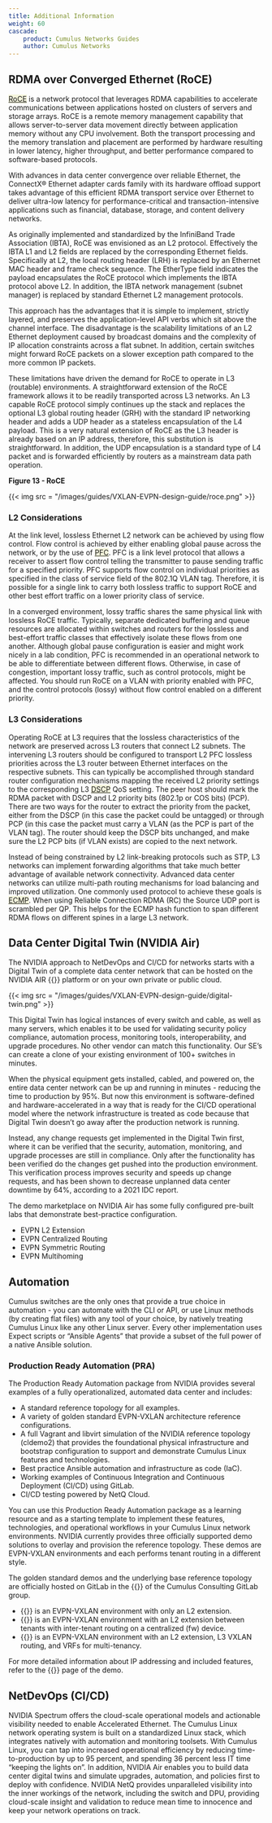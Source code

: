 ```yaml
---
title: Additional Information
weight: 60
cascade:
    product: Cumulus Networks Guides
    author: Cumulus Networks
---
```

## RDMA over Converged Ethernet (RoCE)

<span style="background-color:#F5F5DC">[RoCE](## "RDMA over Converged Ethernet")</span> is a network protocol that leverages RDMA capabilities to accelerate communications between applications hosted on clusters of servers and storage arrays. RoCE is a remote memory management capability that allows server-to-server data movement directly between application memory without any CPU involvement. Both the transport processing and the memory translation and placement are performed by hardware resulting in lower latency, higher throughput, and better performance compared to software-based protocols. 

With advances in data center convergence over reliable Ethernet, the ConnectX® Ethernet adapter cards family with its hardware offload support takes advantage of this efficient RDMA transport service over Ethernet to deliver ultra-low latency for performance-critical and transaction-intensive applications such as financial, database, storage, and content delivery networks.

As originally implemented and standardized by the InfiniBand Trade Association (IBTA), RoCE was envisioned as an L2 protocol. Effectively the IBTA L1 and L2 fields are replaced by the corresponding Ethernet fields. Specifically at L2, the local routing header (LRH) is replaced by an Ethernet MAC header and frame check sequence. The EtherType field indicates the payload encapsulates the RoCE protocol which implements the IBTA protocol above L2. In addition, the IBTA network management (subnet manager) is replaced by standard Ethernet L2 management protocols.

This approach has the advantages that it is simple to implement, strictly layered, and preserves the application-level API verbs which sit above the channel interface. The disadvantage is the scalability limitations of an L2 Ethernet deployment caused by broadcast domains and the complexity of IP allocation constraints across a flat subnet. In addition, certain switches might forward RoCE packets on a slower exception path compared to the more common IP packets.

These limitations have driven the demand for RoCE to operate in L3 (routable) environments. A straightforward extension of the RoCE framework allows it to be readily transported across L3 networks. An L3 capable RoCE protocol simply continues up the stack and replaces the optional L3 global routing header (GRH) with the standard IP networking header and adds a UDP header as a stateless encapsulation of the L4 payload. This is a very natural extension of RoCE as the L3 header is already based on an IP address, therefore, this substitution is straightforward. In addition, the UDP encapsulation is a standard type of L4 packet and is forwarded efficiently by routers as a mainstream data path operation.

**Figure 13 - RoCE**

{{< img src = "/images/guides/VXLAN-EVPN-design-guide/roce.png" >}}

### L2 Considerations

At the link level, lossless Ethernet L2 network can be achieved by using flow control. Flow control is achieved by either enabling global pause across the network, or by the use of <span style="background-color:#F5F5DC">[PFC](## "priority flow control")</span>. PFC is a link level protocol that allows a receiver to assert flow control telling the transmitter to pause sending traffic for a specified priority. PFC supports flow control on individual priorities as specified in the class of service field of the 802.1Q VLAN tag. Therefore, it is possible for a single link to carry both lossless traffic to support RoCE and other best effort traffic on a lower priority class of service.

In a converged environment, lossy traffic shares the same physical link with lossless RoCE traffic. Typically, separate dedicated buffering and queue resources are allocated within switches and routers for the lossless and best-effort traffic classes that effectively isolate these flows from one another. Although global pause configuration is easier and might work nicely in a lab condition, PFC is recommended in an operational network to be able to differentiate between different flows. Otherwise, in case of congestion, important lossy traffic, such as control protocols, might be affected. You should run RoCE on a VLAN with priority enabled with PFC, and the control protocols (lossy) without flow control enabled on a different priority.

### L3 Considerations

Operating RoCE at L3 requires that the lossless characteristics of the network are preserved across L3 routers that connect L2 subnets. The intervening L3 routers should be configured to transport L2 PFC lossless priorities across the L3 router between Ethernet interfaces on the respective subnets. This can typically be accomplished through standard router configuration mechanisms mapping the received L2 priority settings to the corresponding L3 <span style="background-color:#F5F5DC">[DSCP](## "Differentiated Serviced Code Point")</span> QoS setting. The peer host should mark the RDMA packet with DSCP and L2 priority bits (802.1p or COS bits) (PCP). There are two ways for the router to extract the priority from the packet, either from the DSCP (in this case the packet could be untagged) or through PCP (in this case the packet must carry a VLAN (as the PCP is part of the VLAN tag). The router should keep the DSCP bits unchanged, and make sure the L2 PCP bits (if VLAN exists) are copied to the next network.

Instead of being constrained by L2 link-breaking protocols such as STP, L3 networks can implement forwarding algorithms that take much better advantage of available network connectivity. Advanced data center networks can utilize multi-path routing mechanisms for load balancing and improved utilization. One commonly used protocol to achieve these goals is <span style="background-color:#F5F5DC">[ECMP](## "Equal Cost Multiple Path")</span>. When using Reliable Connection RDMA (RC) the Source UDP port is scrambled per QP. This helps for the ECMP hash function to span different RDMA flows on different spines in a large L3 network.

## Data Center Digital Twin (NVIDIA Air)

The NVIDIA approach to NetDevOps and CI/CD for networks starts with a Digital Twin of a complete data center network that can be hosted on the NVIDIA AIR {{<exlink url="https://air.nvidia.com" text="(air.nvidia.com)">}} platform or on your own private or public cloud.

{{< img src = "/images/guides/VXLAN-EVPN-design-guide/digital-twin.png" >}}

This Digital Twin has logical instances of every switch and cable, as well as many servers, which enables it to be used for validating security policy compliance, automation process, monitoring tools, interoperability, and upgrade procedures. No other vendor can match this functionality. Our SE’s can create a clone of your existing environment of 100+ switches in minutes.

When the physical equipment gets installed, cabled, and powered on, the entire data center network can be up and running in minutes - reducing the time to production by 95%. But now this environment is software-defined and hardware-accelerated in a way that is ready for the CI/CD operational model where the network infrastructure is treated as code because that Digital Twin doesn’t go away after the production network is running.

Instead, any change requests get implemented in the Digital Twin first, where it can be verified that the security, automation, monitoring, and upgrade processes are still in compliance. Only after the functionality has been verified do the changes get pushed into the production environment. This verification process improves security and speeds up change requests, and has been shown to decrease unplanned data center downtime by 64%, according to a 2021 IDC report.

The demo marketplace on NVIDIA Air has some fully configured pre-built labs that demonstrate best-practice configuration.
- EVPN L2 Extension
- EVPN Centralized Routing
- EVPN Symmetric Routing
- EVPN Multihoming

## Automation

Cumulus switches are the only ones that provide a true choice in automation - you can automate with the CLI or API, or use Linux methods (by creating flat files) with any tool of your choice, by natively treating Cumulus Linux like any other Linux server. Every other implementation uses Expect scripts or “Ansible Agents” that provide a subset of the full power of a native Ansible solution.

### Production Ready Automation (PRA)

The Production Ready Automation package from NVIDIA provides several examples of a fully operationalized, automated data center and includes:
- A standard reference topology for all examples.
- A variety of golden standard EVPN-VXLAN architecture reference configurations.
- A full Vagrant and libvirt simulation of the NVIDIA reference topology (cldemo2) that provides the foundational physical infrastructure and bootstrap configuration to support and demonstrate Cumulus Linux features and technologies.
- Best practice Ansible automation and infrastructure as code (IaC).
- Working examples of Continuous Integration and Continuous Deployment (CI/CD) using GitLab.
- CI/CD testing powered by NetQ Cloud.

You can use this Production Ready Automation package as a learning resource and as a starting template to implement these features, technologies, and operational workflows in your Cumulus Linux network environments. NVIDIA currently provides three officially supported demo solutions to overlay and provision the reference topology. These demos are EVPN-VXLAN environments and each performs tenant routing in a different style.

The golden standard demos and the underlying base reference topology are officially hosted on GitLab in the {{<exlink url="https://gitlab.com/cumulus-consulting/goldenturtle" text="Golden Turtle folder ">}} of the Cumulus Consulting GitLab group.
- {{<exlink url="https://gitlab.com/cumulus-consulting/goldenturtle/dc_configs_vxlan_evpnl2only" text="EVPN L2 Only">}} is an EVPN-VXLAN environment with only an L2 extension.
- {{<exlink url="https://gitlab.com/cumulus-consulting/goldenturtle/dc_configs_vxlan_evpncent" text="EVPN Centralized Routing">}} is an EVPN-VXLAN environment with an L2 extension between tenants with inter-tenant routing on a centralized (fw) device.
- {{<exlink url="https://gitlab.com/cumulus-consulting/goldenturtle/dc_configs_vxlan_evpnsym" text="EVPN Symmetric Mode">}} is an EVPN-VXLAN environment with an L2 extension, L3 VXLAN routing, and VRFs for multi-tenancy.

For more detailed information about IP addressing and included features, refer to the {{<exlink url="https://gitlab.com/cumulus-consulting/goldenturtle" text="README">}} page of the demo.

## NetDevOps (CI/CD)

NVIDIA Spectrum offers the cloud-scale operational models and actionable visibility needed to enable Accelerated Ethernet. The Cumulus Linux network operating system is built on a standardized Linux stack, which integrates natively with automation and monitoring toolsets. With Cumulus Linux, you can tap into increased operational efficiency by reducing time-to-production by up to 95 percent, and spending 36 percent less IT time “keeping the lights on”. In addition, NVIDIA Air enables you to build data center digital twins and simulate upgrades, automation, and policies first to deploy with confidence. NVIDIA NetQ provides unparalleled visibility into the inner workings of the network, including the switch and DPU, providing cloud-scale insight and validation to reduce mean time to innocence and keep your network operations on track.
